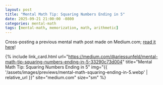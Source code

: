 ```yaml
---
layout: post
title: "Mental Math Tip: Squaring Numbers Ending in 5"
date: 2025-09-21 21:00:00 -0800
categories: mental-math
tags: [mental-math, memorization, math, arithmetic]
---
```


Cross-posting a previous mental math post made on Medium.com; [read it here](https://medium.com/@ariessunfeld/mental-math-tip-squaring-numbers-ending-in-5-33290c73d004)!


<!-- {% include link_card.html
   url="https://medium.com/@ariessunfeld/mental-math-tip-squaring-numbers-ending-in-5-33290c73d004"
   title="Mental Math Tip: Squaring Numbers Ending in 5"
   desc="Thumbnail image for article"
   img="https://miro.medium.com/v2/resize:fit:1027/1*8dr6-e2Ep5q9Gyb4qPy_Lg.png"
   site="medium.com"
   size="sm" %}   {# sizes: sm | (default) | lg #} -->

{% include link_card.html
   url="https://medium.com/@ariessunfeld/mental-math-tip-squaring-numbers-ending-in-5-33290c73d004"
   title="Mental Math Tip: Squaring Numbers Ending in 5"
   img="{{ '/assets/images/previews/mental-math-squaring-ending-in-5.webp' | relative_url }}"
   site="medium.com"
   size="sm" %}
